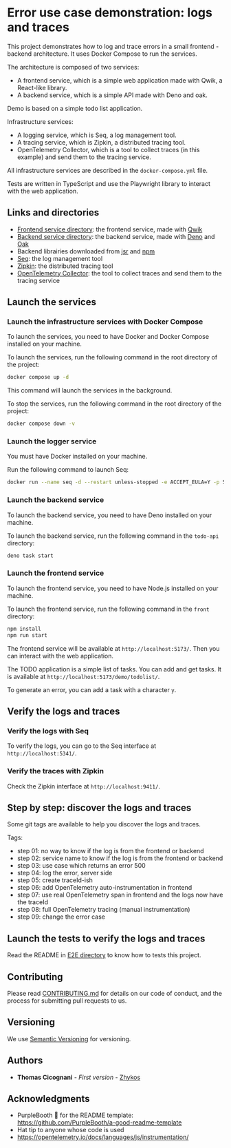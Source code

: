 # Error use case demonstration: logs and traces

This project demonstrates how to log and trace errors in a small frontend - backend architecture.
It uses Docker Compose to run the services.

The architecture is composed of two services:
- A frontend service, which is a simple web application made with Qwik, a React-like library.
- A backend service, which is a simple API made with Deno and oak.

Demo is based on a simple todo list application.

Infrastructure services:
- A logging service, which is Seq, a log management tool.
- A tracing service, which is Zipkin, a distributed tracing tool.
- OpenTelemetry Collector, which is a tool to collect traces (in this example) and send them to the tracing service.

All infrastructure services are described in the `docker-compose.yml` file.

Tests are written in TypeScript and use the Playwright library to interact with the web application.

## Links and directories

- [Frontend service directory](./front/): the frontend service, made with [Qwik](https://qwik.dev/)
- [Backend service directory](./todo-api/): the backend service, made with [Deno](https://deno.land/) and [Oak](https://oakserver.org/)
- Backend librairies downloaded from [jsr](https://jsr.io/) and [npm](https://www.npmjs.com/)
- [Seq](https://datalust.co/seq): the log management tool
- [Zipkin](https://zipkin.io/): the distributed tracing tool
- [OpenTelemetry Collector](https://opentelemetry.io/docs/collector/): the tool to collect traces and send them to the tracing service

## Launch the services

### Launch the infrastructure services with Docker Compose

To launch the services, you need to have Docker and Docker Compose installed on your machine.

To launch the services, run the following command in the root directory of the project:

```bash
docker compose up -d
```

This command will launch the services in the background.

To stop the services, run the following command in the root directory of the project:

```bash
docker compose down -v
```

### Launch the logger service

You must have Docker installed on your machine.

Run the following command to launch Seq:

```bash
docker run --name seq -d --restart unless-stopped -e ACCEPT_EULA=Y -p 5341:80 datalust/seq:latest
```

### Launch the backend service

To launch the backend service, you need to have Deno installed on your machine.

To launch the backend service, run the following command in the `todo-api` directory:

```bash
deno task start
```

### Launch the frontend service

To launch the frontend service, you need to have Node.js installed on your machine.

To launch the frontend service, run the following command in the `front` directory:

```bash
npm install
npm run start
```

The frontend service will be available at `http://localhost:5173/`. Then you can interact with the web application.

The TODO application is a simple list of tasks. You can add and get tasks. It is available at `http://localhost:5173/demo/todolist/`.

To generate an error, you can add a task with a character `y`.

## Verify the logs and traces

### Verify the logs with Seq

To verify the logs, you can go to the Seq interface at `http://localhost:5341/`.

### Verify the traces with Zipkin

Check the Zipkin interface at `http://localhost:9411/`.

## Step by step: discover the logs and traces

Some git tags are available to help you discover the logs and traces.

Tags:
- step 01: no way to know if the log is from the frontend or backend
- step 02: service name to know if the log is from the frontend or backend
- step 03: use case which returns an error 500
- step 04: log the error, server side
- step 05: create traceId-ish
- step 06: add OpenTelemetry auto-instrumentation in frontend
- step 07: use real OpenTelemetry span in frontend and the logs now have the traceId
- step 08: full OpenTelemetry tracing (manual instrumentation)
- step 09: change the error case

## Launch the tests to verify the logs and traces

Read the README in [E2E directory](./e2e/) to know how to tests this project.

## Contributing

Please read [CONTRIBUTING.md](../CONTRIBUTING.md) for details on our code
of conduct, and the process for submitting pull requests to us.

## Versioning

We use [Semantic Versioning](http://semver.org/) for versioning.

## Authors

- **Thomas Cicognani** - *First version* -
  [Zhykos](https://github.com/Zhykos)

## Acknowledgments

- PurpleBooth 🖤 for the README template: https://github.com/PurpleBooth/a-good-readme-template
- Hat tip to anyone whose code is used
- https://opentelemetry.io/docs/languages/js/instrumentation/
